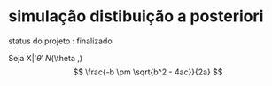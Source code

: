 # simulação distibuição a posteriori

status do projeto : finalizado

Seja X|'$\theta' ~ N($\theta ,) 
$$
\frac{-b \pm \sqrt{b^2 - 4ac}}{2a}
$$

